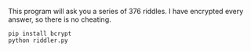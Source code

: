 This program will ask you a series of 376 riddles. I have encrypted every answer, so there is no cheating.
```
pip install bcrypt
python riddler.py
```
